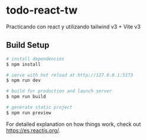 # todo-react-tw
Practicando con react y utilizando tailwind v3 + Vite v3

## Build Setup

```bash
# install dependencies
$ npm install

# serve with hot reload at http://127.0.0.1:5173
$ npm run dev

# build for production and launch server
$ npm run build

# generate static project
$ npm run preview
```

For detailed explanation on how things work, check out https://es.reactjs.org/.
